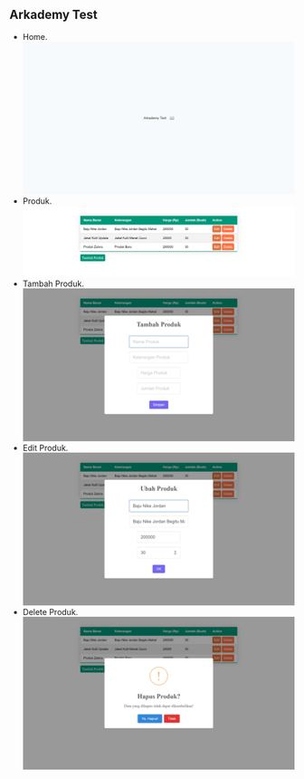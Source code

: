## Arkademy Test

- Home.
![Home image](page1.png)
- Produk.
![Produk image](page2.png)
- Tambah Produk.
![Tambah image](page3.png)
- Edit Produk.
![Edit image](page4.png)
- Delete Produk.
![Delete image](page5.png)

